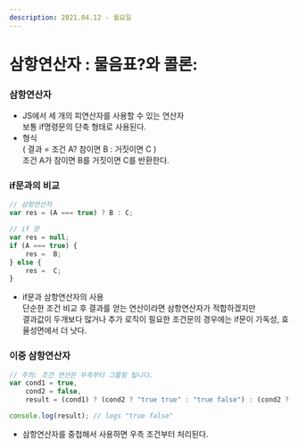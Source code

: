 ```yaml
---
description: 2021.04.12 - 월요일
---
```


# 삼항연산자 : 물음표?와 콜론:

### 삼항연산자

* JS에서 세 개의 피연산자를 사용할 수 있는 연산자\
  보통 if명령문의 단축 형태로 사용된다.
* 형식\
  ( 결과 = 조건 A? 참이면 B : 거짓이면 C )\
  조건 A가 참이면 B를 거짓이면 C를 반환한다.

### if문과의 비교

```javascript
// 삼항연산자
var res = (A === true) ? B : C;

// if 문
var res = null;
if (A === true) {
    res =  B;
} else {
    res =  C;
}
```

* if문과 삼항연산자의 사용\
  단순한 조건 비교 후 결과를 얻는 연산이라면 삼항연산자가 적합하겠지만\
  결과값이 두개보다 많거나 추가 로직이 필요한 조건문의 경우에는 if문이 가독성, 효율성면에서 더 낫다.

### 이중 삼항연산자

```javascript
// 주의: 조건 연산은 우측부터 그룹핑 됩니다.
var cond1 = true,
    cond2 = false,
    result = (cond1) ? (cond2 ? "true true" : "true false") : (cond2 ? "false true" : "false false") ;

console.log(result); // logs "true false"
```

* 삼항연산자를 중첩해서 사용하면 우측 조건부터 처리된다.
